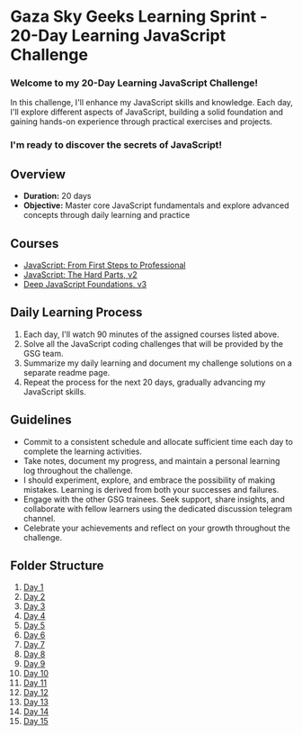
# Gaza Sky Geeks Learning Sprint - 20-Day Learning JavaScript Challenge 

### Welcome to my 20-Day Learning JavaScript Challenge! 
In this challenge, I'll enhance my JavaScript skills and knowledge. Each day, I'll explore different aspects of JavaScript, building a solid foundation and gaining hands-on experience through practical exercises and projects.

### I'm ready to discover the secrets of JavaScript! 

## Overview 
* **Duration:** 20 days 
* **Objective:** Master core JavaScript fundamentals and explore advanced concepts through daily learning and practice

## Courses 
* [JavaScript: From First Steps to Professional](https://frontendmasters.com/courses/javascript-first-steps/)
* [JavaScript: The Hard Parts, v2](https://frontendmasters.com/courses/javascript-hard-parts-v2/)
* [Deep JavaScript Foundations, v3](https://frontendmasters.com/courses/deep-javascript-v3/)

## Daily Learning Process 
1. Each day, I'll watch 90 minutes of the assigned courses listed above.
2. Solve all the JavaScript coding challenges that will be provided by the GSG team.
3. Summarize my daily learning and document my challenge solutions on a separate readme page.
4. Repeat the process for the next 20 days, gradually advancing my JavaScript skills.
   
## Guidelines 
* Commit to a consistent schedule and allocate sufficient time each day to complete the learning activities.
* Take notes, document my progress, and maintain a personal learning log throughout the challenge.
* I should experiment, explore, and embrace the possibility of making mistakes. Learning is derived from both your successes and failures.
* Engage with the other GSG trainees. Seek support, share insights, and collaborate with fellow learners using the dedicated discussion telegram channel.
* Celebrate your achievements and reflect on your growth throughout the challenge.

## Folder Structure 
1. [Day 1](https://github.com/anwarmaswadeh/Mastring-JavaScript-in-20-days/blob/main/Day1.md)
2. [Day 2](https://github.com/anwarmaswadeh/Mastring-JavaScript-in-20-days/blob/main/Day2.md)
3. [Day 3](https://github.com/anwarmaswadeh/Mastring-JavaScript-in-20-days/blob/main/Day3.md)
4. [Day 4](https://github.com/anwarmaswadeh/Mastring-JavaScript-in-20-days/blob/main/Day4.md)
5. [Day 5](https://github.com/anwarmaswadeh/Mastring-JavaScript-in-20-days/blob/main/day5.md)
6. [Day 6](https://github.com/anwarmaswadeh/Mastring-JavaScript-in-20-days/blob/main/Day6.md)
7. [Day 7](https://github.com/anwarmaswadeh/Mastring-JavaScript-in-20-days/blob/main/Day7.md)
8. [Day 8](https://github.com/anwarmaswadeh/Mastring-JavaScript-in-20-days/blob/main/Day8.md)
9. [Day 9](https://github.com/anwarmaswadeh/Mastring-JavaScript-in-20-days/blob/main/Day9.md)
10. [Day 10](https://github.com/anwarmaswadeh/Mastring-JavaScript-in-20-days/blob/main/Day10.md)
11. [Day 11](https://github.com/anwarmaswadeh/Mastring-JavaScript-in-20-days/blob/main/Day11.md)
12. [Day 12](https://github.com/anwarmaswadeh/Mastring-JavaScript-in-20-days/blob/main/Day12.md)
13. [Day 13](https://github.com/anwarmaswadeh/Mastring-JavaScript-in-20-days/blob/main/Day13.md)
14. [Day 14](https://github.com/anwarmaswadeh/Mastring-JavaScript-in-20-days/blob/main/Day14.md)
15. [Day 15](https://github.com/anwarmaswadeh/Mastring-JavaScript-in-20-days/blob/main/Day15.md)
